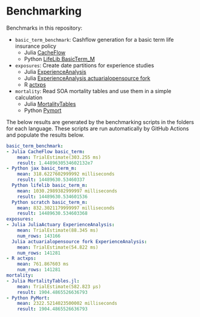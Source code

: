 # Benchmarking

Benchmarks in this repository:

* `basic_term_benchmark`: Cashflow generation for a basic term life insurance policy
    * Julia [CacheFlow](https://github.com/actuarialopensource/CacheFlow.jl)
    * Python [LifeLib BasicTerm_M](https://github.com/lifelib-dev/lifelib/tree/main/lifelib/libraries/basiclife/BasicTerm_M)
* `exposures`: Create date partitions for experience studies
    * Julia [ExperienceAnalysis](https://github.com/JuliaActuary/ExperienceAnalysis.jl)
    * Julia [ExperienceAnalysis actuarialopensource fork](https://github.com/JuliaActuary/ExperienceAnalysis.jl)
    * R [actxps](https://github.com/mattheaphy/actxps)
* `mortality`: Read SOA mortality tables and use them in a simple calculation
    * Julia [MortalityTables](https://github.com/JuliaActuary/MortalityTables.jl)
    * Python [Pymort](https://github.com/actuarialopensource/pymort)

The below results are generated by the benchmarking scripts in the folders for each language. These scripts are run automatically by GitHub Actions and populate the results below. 

```yaml 
basic_term_benchmark:
- Julia CacheFlow basic_term:
    mean: TrialEstimate(303.255 ms)
    result: 1.4489630534602132e7
- Python jax basic_term_m:
    mean: 318.6227602999992 milliseconds
    result: 14489630.53460337
  Python lifelib basic_term_m:
    mean: 1030.2989382999997 milliseconds
    result: 14489630.534601536
  Python scratch basic_term_m:
    mean: 832.3021179999997 milliseconds
    result: 14489630.534603368
exposures:
- Julia JuliaActuary ExperienceAnalysis:
    mean: TrialEstimate(88.345 ms)
    num_rows: 143166
  Julia actuarialopensource fork ExperienceAnalysis:
    mean: TrialEstimate(54.822 ms)
    num_rows: 141281
- R actxps:
    mean: 761.867603 ms
    num_rows: 141281
mortality:
- Julia MortalityTables.jl:
    mean: TrialEstimate(582.823 μs)
    result: 1904.4865526636793
- Python PyMort:
    mean: 2322.5214023500002 milliseconds
    result: 1904.4865526636793
```